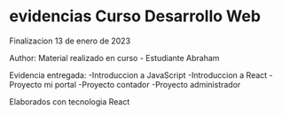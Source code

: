 # evidencias Curso Desarrollo Web

Finalizacion 13 de enero de 2023

Author: Material realizado en curso - Estudiante Abraham 

Evidencia entregada: 
-Introduccion a JavaScript
-Introduccion a React 
-Proyecto mi portal 
-Proyecto contador 
-Proyecto administrador

Elaborados con tecnologia React

